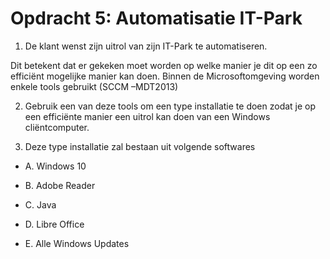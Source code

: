 # Opdracht 5: Automatisatie IT-Park

1. De klant wenst zijn uitrol van zijn IT-Park te automatiseren.

Dit betekent dat er gekeken moet worden op welke manier je dit op een zo efficiënt mogelijke manier kan doen.
Binnen de Microsoftomgeving worden enkele tools gebruikt (SCCM –MDT2013)

2. Gebruik een van deze tools om een type installatie te doen zodat je op een efficiënte manier een uitrol kan doen van een Windows cliëntcomputer.

3. Deze type installatie zal bestaan uit volgende softwares

- A. Windows 10

- B. Adobe Reader

- C. Java 

- D. Libre Office

- E. Alle Windows Updates
